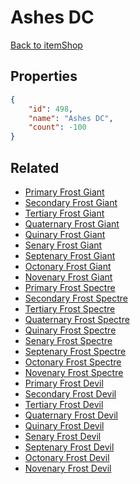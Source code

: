 # Ashes DC

<no description available>

[Back to itemShop](../item-shops.md)

## Properties

```json
{
    "id": 498,
    "name": "Ashes DC",
    "count": -100
}
```

## Related

- [Primary Frost Giant](../items/15683-primary-frost-giant.md)
- [Secondary Frost Giant](../items/15684-secondary-frost-giant.md)
- [Tertiary Frost Giant](../items/15685-tertiary-frost-giant.md)
- [Quaternary Frost Giant](../items/15686-quaternary-frost-giant.md)
- [Quinary Frost Giant](../items/15687-quinary-frost-giant.md)
- [Senary Frost Giant](../items/15688-senary-frost-giant.md)
- [Septenary Frost Giant](../items/15689-septenary-frost-giant.md)
- [Octonary Frost Giant](../items/15690-octonary-frost-giant.md)
- [Novenary Frost Giant](../items/15691-novenary-frost-giant.md)
- [Primary Frost Spectre](../items/15692-primary-frost-spectre.md)
- [Secondary Frost Spectre](../items/15693-secondary-frost-spectre.md)
- [Tertiary Frost Spectre](../items/15694-tertiary-frost-spectre.md)
- [Quaternary Frost Spectre](../items/15695-quaternary-frost-spectre.md)
- [Quinary Frost Spectre](../items/15696-quinary-frost-spectre.md)
- [Senary Frost Spectre](../items/15697-senary-frost-spectre.md)
- [Septenary Frost Spectre](../items/15698-septenary-frost-spectre.md)
- [Octonary Frost Spectre](../items/15699-octonary-frost-spectre.md)
- [Novenary Frost Spectre](../items/15700-novenary-frost-spectre.md)
- [Primary Frost Devil](../items/15701-primary-frost-devil.md)
- [Secondary Frost Devil](../items/15702-secondary-frost-devil.md)
- [Tertiary Frost Devil](../items/15703-tertiary-frost-devil.md)
- [Quaternary Frost Devil](../items/15704-quaternary-frost-devil.md)
- [Quinary Frost Devil](../items/15705-quinary-frost-devil.md)
- [Senary Frost Devil](../items/15706-senary-frost-devil.md)
- [Septenary Frost Devil](../items/15707-septenary-frost-devil.md)
- [Octonary Frost Devil](../items/15708-octonary-frost-devil.md)
- [Novenary Frost Devil](../items/15709-novenary-frost-devil.md)

